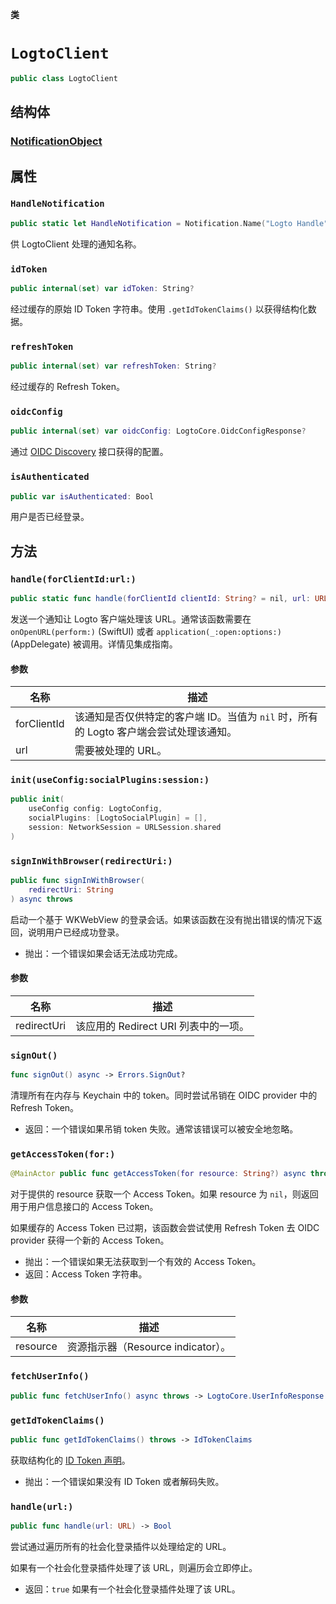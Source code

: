 **类**

# `LogtoClient`

```swift
public class LogtoClient
```

## 结构体

###   [NotificationObject](../Structs/LogtoClient.NotificationObject.md)

## 属性
### `HandleNotification`

```swift
public static let HandleNotification = Notification.Name("Logto Handle")
```

供 LogtoClient 处理的通知名称。

### `idToken`

```swift
public internal(set) var idToken: String?
```

经过缓存的原始 ID Token 字符串。使用 `.getIdTokenClaims()` 以获得结构化数据。

### `refreshToken`

```swift
public internal(set) var refreshToken: String?
```

经过缓存的 Refresh Token。

### `oidcConfig`

```swift
public internal(set) var oidcConfig: LogtoCore.OidcConfigResponse?
```

通过 [OIDC Discovery](https://openid.net/specs/openid-connect-discovery-1_0.html) 接口获得的配置。

### `isAuthenticated`

```swift
public var isAuthenticated: Bool
```

用户是否已经登录。

## 方法
### `handle(forClientId:url:)`

```swift
public static func handle(forClientId clientId: String? = nil, url: URL)
```

发送一个通知让 Logto 客户端处理该 URL。通常该函数需要在 `onOpenURL(perform:)` (SwiftUI) 或者 `application(_:open:options:)` (AppDelegate) 被调用。详情见集成指南。

#### 参数

| 名称 | 描述 |
| ---- | ----------- |
| forClientId | 该通知是否仅供特定的客户端 ID。当值为 `nil` 时，所有的 Logto 客户端会尝试处理该通知。 |
| url | 需要被处理的 URL。 |

### `init(useConfig:socialPlugins:session:)`

```swift
public init(
    useConfig config: LogtoConfig,
    socialPlugins: [LogtoSocialPlugin] = [],
    session: NetworkSession = URLSession.shared
)
```

### `signInWithBrowser(redirectUri:)`

```swift
public func signInWithBrowser(
    redirectUri: String
) async throws
```

启动一个基于 WKWebView 的登录会话。如果该函数在没有抛出错误的情况下返回，说明用户已经成功登录。

- 抛出：一个错误如果会话无法成功完成。

#### 参数

| 名称 | 描述 |
| ---- | ----------- |
| redirectUri | 该应用的 Redirect URI 列表中的一项。 |

### `signOut()`

```swift
func signOut() async -> Errors.SignOut?
```

清理所有在内存与 Keychain 中的 token。同时尝试吊销在 OIDC provider 中的 Refresh Token。

- 返回：一个错误如果吊销 token 失败。通常该错误可以被安全地忽略。

### `getAccessToken(for:)`

```swift
@MainActor public func getAccessToken(for resource: String?) async throws -> String
```

对于提供的 resource 获取一个 Access Token。如果 resource 为 `nil`，则返回用于用户信息接口的 Access Token。

如果缓存的 Access Token 已过期，该函数会尝试使用 Refresh Token 去 OIDC provider 获得一个新的 Access Token。

- 抛出：一个错误如果无法获取到一个有效的 Access Token。
- 返回：Access Token 字符串。

#### 参数

| 名称 | 描述 |
| ---- | ----------- |
| resource | 资源指示器（Resource indicator）。 |

### `fetchUserInfo()`

```swift
public func fetchUserInfo() async throws -> LogtoCore.UserInfoResponse
```

### `getIdTokenClaims()`

```swift
public func getIdTokenClaims() throws -> IdTokenClaims
```

获取结构化的 [ID Token 声明](https://openid.net/specs/openid-connect-core-1_0.html#IDToken)。

- 抛出：一个错误如果没有 ID Token 或者解码失败。

### `handle(url:)`

```swift
public func handle(url: URL) -> Bool
```

尝试通过遍历所有的社会化登录插件以处理给定的 URL。

如果有一个社会化登录插件处理了该 URL，则遍历会立即停止。

- 返回：`true` 如果有一个社会化登录插件处理了该 URL。

